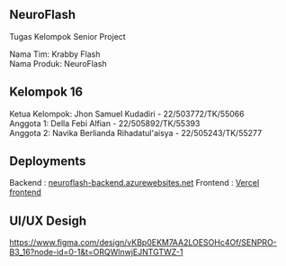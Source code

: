 ## NeuroFlash
Tugas Kelompok Senior Project

Nama Tim: Krabby Flash  
Nama Produk: NeuroFlash

## Kelompok 16  
Ketua Kelompok: Jhon Samuel Kudadiri - 22/503772/TK/55066  
Anggota 1: Della Febi Alfian - 22/505892/TK/55393  
Anggota 2: Navika Berlianda Rihadatul'aisya - 22/505243/TK/55277   

## Deployments
Backend : [neuroflash-backend.azurewebsites.net](https://neuroflash-backend.azurewebsites.net/)
Frontend : [Vercel frontend](https://my-supabase-next-app.vercel.app/)

## UI/UX Desigh
https://www.figma.com/design/vKBp0EKM7AA2LOESOHc4Of/SENPRO-B3_16?node-id=0-1&t=ORQWlnwjEJNTGTWZ-1
